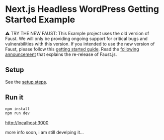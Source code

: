# Next.js Headless WordPress Getting Started Example

⚠️ TRY THE NEW FAUST: This Example project uses the old version of Faust. We will only be providing ongoing support for critical bugs and vulnerabilities with this version. If you intended to use the new version of Faust, please follow this [getting started guide](https://faustjs.org/docs/getting-started). Read the [following announcement](https://faustjs.org/blog/sprint-22-update) that explains the re-release of Faust.js.

## Setup

See the [setup steps](https://github.com/wpengine/faustjs#quick-start).

## Run it

```bash
npm install
npm run dev
```

[http://localhost:3000]()

more info soon, i am still develping it...
